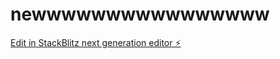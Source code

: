 # newwwwwwwwwwwwwwww

[Edit in StackBlitz next generation editor ⚡️](https://stackblitz.com/~/github.com/nikhil124325/newwwwwwwwwwwwwwww)